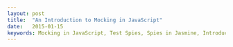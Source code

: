 ```yaml
---
layout: post
title:  "An Introduction to Mocking in JavaScript"
date:   2015-01-15
keywords: Mocking in JavaScript, Test Spies, Spies in Jasmine, Introduction to unit testing in JavaScript, Getting Started with unit testing in JavaScript 
---
```

